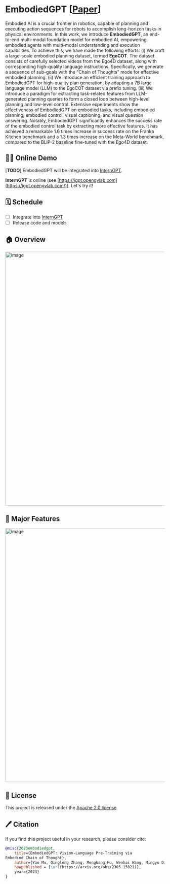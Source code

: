# EmbodiedGPT [[Paper](https://arxiv.org/pdf/2305.15021.pdf)] 


<!-- ## Description -->

Embodied AI is a crucial frontier in robotics, capable of planning and executing action sequences for robots to accomplish long-horizon tasks in physical environments. In this work, we introduce **EmbodiedGPT**, an end-to-end multi-modal foundation model for embodied AI, empowering embodied agents with multi-modal understanding and execution capabilities. To achieve this, we have made the following efforts: (i) We craft a large-scale embodied planning dataset, termed **EgoCOT**. The dataset consists of carefully selected videos from the Ego4D dataset, along with corresponding high-quality language instructions. Specifically, we generate a sequence of sub-goals with the "Chain of Thoughts" mode for effective embodied planning. (ii) We introduce an efficient training approach to EmbodiedGPT for high-quality plan generation, by adapting a 7B large language model (LLM) to the EgoCOT dataset via prefix tuning. (iii) We introduce a paradigm for extracting task-related features from LLM-generated planning queries to form a closed loop between high-level planning and low-level control. Extensive experiments show the effectiveness of EmbodiedGPT on embodied tasks, including embodied planning, embodied control, visual captioning, and visual question answering. Notably, EmbodiedGPT significantly enhances the success rate of the embodied control task by extracting more effective features. It has achieved a remarkable 1.6 times increase in success rate on the Franka Kitchen benchmark and a 1.3 times increase on the Meta-World benchmark, compared to the BLIP-2 baseline fine-tuned with the Ego4D dataset.
 
## 🤖💬 Online Demo

[**TODO**] EmbodiedGPT will be integrated into [InternGPT](https://github.com/OpenGVLab/InternGPT).

**InternGPT** is online (see [https://igpt.opengvlab.com](https://igpt.opengvlab.com/)). Let's try it!


## 🗓️ Schedule
- [ ] Integrate into [InternGPT](https://github.com/OpenGVLab/InternGPT)
- [ ] Release code and models

## 🏠 Overview
<img width="800" alt="image" src="https://github.com/OpenGVLab/VisionLLM/assets/23737120/8fb174ed-4df7-490d-85be-4ebb524fc4c6">

## 🎁 Major Features 
<img width="800" alt="image" src="https://github.com/OpenGVLab/VisionLLM/assets/23737120/e825d53e-e282-4d6a-a1b3-7efb0dfa3613">

## 🎫 License

This project is released under the [Apache 2.0 license](LICENSE). 

## 🖊️ Citation

If you find this project useful in your research, please consider cite:

```BibTeX
@misc{2023embodiedgpt,
    title={EmbodiedGPT: Vision-Language Pre-Training via
Embodied Chain of Thought},
    author={Yao Mu, Qinglong Zhang, Mengkang Hu, Wenhai Wang, Mingyu Ding, Jun Jin, Bin Wang, Jifeng Dai, Yu Qiao, Ping Luo},
    howpublished = {\url{https://arxiv.org/abs/2305.15021)},
    year={2023}
}
```
